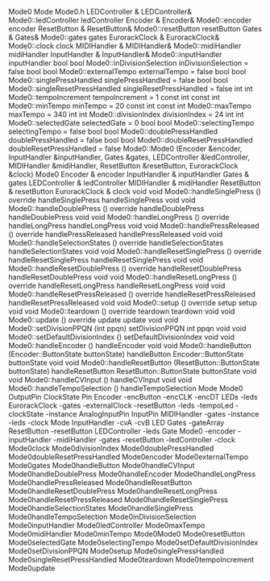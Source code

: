 Mode0 Mode Mode0.h LEDController & LEDController& Mode0::ledController
ledController Encoder & Encoder& Mode0::encoder encoder ResetButton &
ResetButton& Mode0::resetButton resetButton Gates & Gates& Mode0::gates
gates EurorackClock & EurorackClock& Mode0::clock clock MIDIHandler &
MIDIHandler& Mode0::midiHandler midiHandler InputHandler & InputHandler&
Mode0::inputHandler inputHandler bool bool Mode0::inDivisionSelection
inDivisionSelection = false bool bool Mode0::externalTempo externalTempo
= false bool bool Mode0::singlePressHandled singlePressHandled = false
bool bool Mode0::singleResetPressHandled singleResetPressHandled = false
int int Mode0::tempoIncrement tempoIncrement = 1 const int const int
Mode0::minTempo minTempo = 20 const int const int Mode0::maxTempo
maxTempo = 340 int int Mode0::divisionIndex divisionIndex = 24 int int
Mode0::selectedGate selectedGate = 0 bool bool Mode0::selectingTempo
selectingTempo = false bool bool Mode0::doublePressHandled
doublePressHandled = false bool bool Mode0::doubleResetPressHandled
doubleResetPressHandled = false Mode0::Mode0 (Encoder &encoder,
InputHandler &inputHandler, Gates &gates, LEDController &ledController,
MIDIHandler &midiHandler, ResetButton &resetButton, EurorackClock
&clock) Mode0 Encoder & encoder InputHandler & inputHandler Gates &
gates LEDController & ledController MIDIHandler & midiHandler
ResetButton & resetButton EurorackClock & clock void void
Mode0::handleSinglePress () override handleSinglePress handleSinglePress
void void Mode0::handleDoublePress () override handleDoublePress
handleDoublePress void void Mode0::handleLongPress () override
handleLongPress handleLongPress void void Mode0::handlePressReleased ()
override handlePressReleased handlePressReleased void void
Mode0::handleSelectionStates () override handleSelectionStates
handleSelectionStates void void Mode0::handleResetSinglePress ()
override handleResetSinglePress handleResetSinglePress void void
Mode0::handleResetDoublePress () override handleResetDoublePress
handleResetDoublePress void void Mode0::handleResetLongPress () override
handleResetLongPress handleResetLongPress void void
Mode0::handleResetPressReleased () override handleResetPressReleased
handleResetPressReleased void void Mode0::setup () override setup setup
void void Mode0::teardown () override teardown teardown void void
Mode0::update () override update update void void Mode0::setDivisionPPQN
(int ppqn) setDivisionPPQN int ppqn void void
Mode0::setDefaultDivisionIndex () setDefaultDivisionIndex void void
Mode0::handleEncoder () handleEncoder void void Mode0::handleButton
(Encoder::ButtonState buttonState) handleButton Encoder::ButtonState
buttonState void void Mode0::handleResetButton (ResetButton::ButtonState
buttonState) handleResetButton ResetButton::ButtonState buttonState void
void Mode0::handleCVInput () handleCVInput void void
Mode0::handleTempoSelection () handleTempoSelection Mode Mode0 OutputPin
ClockState Pin Encoder -encButton -encCLK -encDT LEDs -leds
EurorackClock -gates -externalClock -resetButton -leds -tempoLed
-clockState -instance AnalogInputPin InputPin MIDIHandler -gates
-instance -leds -clock Mode InputHandler -cvA -cvB LED Gates -gateArray
ResetButton -resetButton LEDController -leds Gate Mode0 -encoder
-inputHandler -midiHandler -gates -resetButton -ledController -clock
Mode0clock Mode0divisionIndex Mode0doublePressHandled
Mode0doubleResetPressHandled Mode0encoder Mode0externalTempo Mode0gates
Mode0handleButton Mode0handleCVInput Mode0handleDoublePress
Mode0handleEncoder Mode0handleLongPress Mode0handlePressReleased
Mode0handleResetButton Mode0handleResetDoublePress
Mode0handleResetLongPress Mode0handleResetPressReleased
Mode0handleResetSinglePress Mode0handleSelectionStates
Mode0handleSinglePress Mode0handleTempoSelection
Mode0inDivisionSelection Mode0inputHandler Mode0ledController
Mode0maxTempo Mode0midiHandler Mode0minTempo Mode0Mode0 Mode0resetButton
Mode0selectedGate Mode0selectingTempo Mode0setDefaultDivisionIndex
Mode0setDivisionPPQN Mode0setup Mode0singlePressHandled
Mode0singleResetPressHandled Mode0teardown Mode0tempoIncrement
Mode0update
